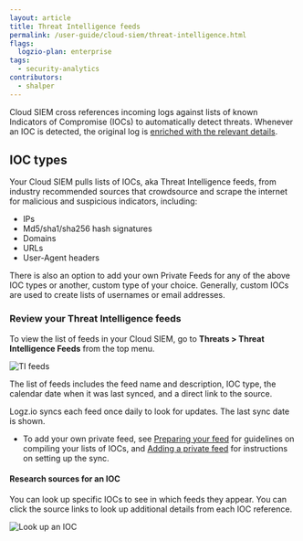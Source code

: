 ```yaml
---
layout: article
title: Threat Intelligence feeds
permalink: /user-guide/cloud-siem/threat-intelligence.html
flags:
  logzio-plan: enterprise
tags:
  - security-analytics
contributors:
  - shalper
---
```


Cloud SIEM cross references incoming logs against lists of known Indicators of Compromise (IOCs) to automatically detect threats. Whenever an IOC is detected, the original log is [enriched with the relevant details](/user-guide/cloud-siem/malicious-IPs.html#log-enrichment).

## IOC types

Your Cloud SIEM pulls lists of IOCs, aka Threat Intelligence feeds, from industry recommended sources that crowdsource and scrape the internet for malicious and suspicious indicators, including:

* IPs
* Md5/sha1/sha256 hash signatures
* Domains
* URLs
* User-Agent headers

There is also an option to add your own Private Feeds for any of the above IOC types or another, custom type of your choice. Generally, custom IOCs are used to create lists of usernames or email addresses.

### Review your Threat Intelligence feeds

To view the list of feeds in your Cloud SIEM, go to **Threats > Threat Intelligence Feeds** from the top menu.

![TI feeds](https://dytvr9ot2sszz.cloudfront.net/logz-docs/siem/add-private-feed.png)

The list of feeds includes the feed name and description, IOC type, the calendar date when it was last synced, and a direct link to the source.

Logz.io syncs each feed once daily to look for updates. The last sync date is shown.

* To add your own private feed, see [Preparing your feed](/user-guide/siem/ioc-types/) for guidelines on compiling your lists of IOCs, and [Adding a private feed](/user-guide/cloud-siem/private-feeds.html) for instructions on setting up the sync.

#### Research sources for an IOC

You can look up specific IOCs to see in which feeds they appear. You can click the source links to look up additional details from each IOC reference.

![Look up an IOC](https://dytvr9ot2sszz.cloudfront.net/logz-docs/siem/look-up-ioc.png)
